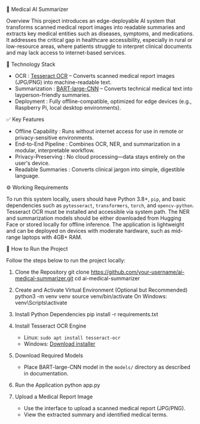 🧠 Medical AI Summarizer

Overview
This project introduces an edge-deployable AI system that transforms scanned medical report images into readable summaries and extracts key medical entities such as diseases, symptoms, and medications. 
It addresses the critical gap in healthcare accessibility, especially in rural or low-resource areas, where patients struggle to interpret clinical documents and may lack access to internet-based services.

🔧 Technology Stack
- OCR : [Tesseract OCR](https://github.com/tesseract-ocr/tesseract) – Converts scanned medical report images (JPG/PNG) into machine-readable text.
- Summarization : [BART-large-CNN](https://huggingface.co/facebook/bart-large-cnn) – Converts technical medical text into layperson-friendly summaries.
- Deployment : Fully offline-compatible, optimized for edge devices (e.g., Raspberry Pi, local desktop environments).

✅ Key Features
- Offline Capability : Runs without internet access for use in remote or privacy-sensitive environments.
- End-to-End Pipeline : Combines OCR, NER, and summarization in a modular, interpretable workflow.
- Privacy-Preserving : No cloud processing—data stays entirely on the user's device.
- Readable Summaries : Converts clinical jargon into simple, digestible language.

⚙️ Working Requirements

To run this system locally, users should have Python 3.8+, `pip`, and basic dependencies such as `pytesseract`, `transformers`, `torch`, and `opencv-python`. 
Tesseract OCR must be installed and accessible via system path. The NER and summarization models should be either downloaded from Hugging Face or stored locally for offline inference. 
The application is lightweight and can be deployed on devices with moderate hardware, such as mid-range laptops with 4GB+ RAM.


🚀 How to Run the Project

Follow the steps below to run the project locally:

1. Clone the Repository
   git clone https://github.com/your-username/ai-medical-summarizer.git
   cd ai-medical-summarizer
   
2. Create and Activate Virtual Environment (Optional but Recommended)
   python3 -m venv venv
   source venv/bin/activate
   On Windows: venv\Scripts\activate

4. Install Python Dependencies
   pip install -r requirements.txt

5. Install Tesseract OCR Engine
   - Linux: `sudo apt install tesseract-ocr`
   - Windows: [Download installer](https://github.com/tesseract-ocr/tesseract/wiki)

6. Download Required Models
   - Place BART-large-CNN model in the `models/` directory as described in documentation.

7. Run the Application
   python app.py

8. Upload a Medical Report Image
   - Use the interface to upload a scanned medical report (JPG/PNG).
   - View the extracted summary and identified medical terms.
